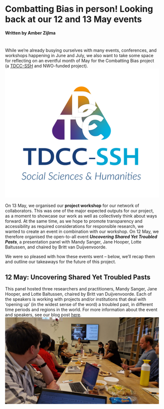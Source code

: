 # Combatting Bias in person! Looking back at our 12 and 13 May events
**Written by Amber Zijlma** </br>

<div class="flex-container" style="align-items: center; justify-content: space-between; margin-top: 40px;">
   <p class="text-block">
     While we’re already busying ourselves with many events, conferences, and workshops happening in June and July, we also want to take some space for reflecting on an eventful month of May for the Combatting Bias project (a <a href="https://tdcc.nl/about-tddc/ssh/" target="_blank">TDCC-SSH</a> and NWO-funded project). 
       <a href="https://tdcc.nl" target="_blank">
           <img src="/static/img/TDCC-SSH-Logo_RGB.png" alt="TDCC-SSH logo" />
       </a>
   </div>
</div>

On 13 May, we organised our **project workshop** for our network of collaborators. This was one of the major expected outputs for our project, as a moment to showcase our work as well as collectively think about ways forward. At the same time, as we hope to promote transparency and accessibility as required considerations for responsible research, we wanted to create an event in combination with our workshop. On 12 May, we therefore organised the open-to-all event **_Uncovering Shared Yet Troubled Pasts_**, a presentation panel with Mandy Sanger, Jane Hooper, Lotte Baltussen, and chaired by Britt van Duijvenvoorde. 

We were so pleased with how these events went – below, we’ll recap them and outline our takeaways for the future of this project. 

## 12 May: Uncovering Shared Yet Troubled Pasts
<div class="flex-container">
   <div class="text-block">
       This panel hosted three researchers and practitioners, Mandy Sanger, Jane Hooper, and Lotte Baltussen, chaired by Britt van Duijvenvoorde. Each of the speakers is working with projects and/or institutions that deal with ‘opening up’ (in the widest sense of the word) a troubled past, in different time periods and regions in the world. For more information about the event and speakers, see our blog post
 <a href="https://combattingbias.huygens.knaw.nl/news/shared-yet-troubled-pasts/#speakers">here</a>. 
   </div>
   <div class="image-block">
       <img src="/static/img/mayevents/12may.jpeg" alt="introducing event" title="Amber introducing the panel presentation" />
   </div>
</div>





